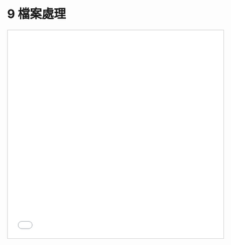 # 9 檔案處理

<iframe src="//www.slideshare.net/slideshow/embed_code/key/i6tvkxqGhMRais" width="595" height="485" frameborder="0" marginwidth="0" marginheight="0" scrolling="no" style="border:1px solid #CCC; border-width:1px; margin-bottom:5px; max-width: 100%;" allowfullscreen> </iframe>
